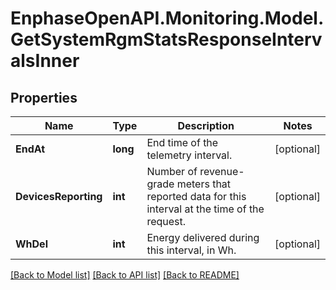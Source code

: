 # EnphaseOpenAPI.Monitoring.Model.GetSystemRgmStatsResponseIntervalsInner

## Properties

Name | Type | Description | Notes
------------ | ------------- | ------------- | -------------
**EndAt** | **long** | End time of the telemetry interval. | [optional] 
**DevicesReporting** | **int** | Number of revenue-grade meters that reported data for this interval at the time of the request. | [optional] 
**WhDel** | **int** | Energy delivered during this interval, in Wh. | [optional] 

[[Back to Model list]](../README.md#documentation-for-models) [[Back to API list]](../README.md#documentation-for-api-endpoints) [[Back to README]](../README.md)

